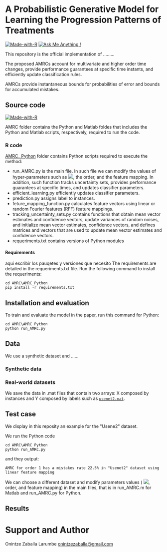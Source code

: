 # A Probabilistic Generative Model for Learning the Progression Patterns of Treatments

[![Made-with-R](https://img.shields.io/badge/Made%20with-R-blue)](/AMRC_Python) [![Ask Me Anything !](https://img.shields.io/badge/Ask%20me-anything-1abc9c.svg)](#support-and-author)
 
This repository is the official implementation of .........

The proposed AMRCs account for multivariate and higher order time changes, provide performance guarantees at specific time instants, and efficiently update classification rules. 

AMRCs provide instantaneous bounds for probabilities of error and bounds for accumulated mistakes.

## Source code

[![Made-with-R](https://img.shields.io/badge/Made%20with-R-blue)](/AMRC_Python)

AMRC folder contains the Python and Matlab foldes that includes the Python and Matlab scripts, respectively, required to run the code.

### R code

[AMRC_ Python](/AMRC_Python)  folder contains Python scripts required to execute the method:

* run_AMRC.py is the main file. In such file we can modify the values of hyper-parameters such as  <img src="https://render.githubusercontent.com/render/math?math=\lambda_0">, the order, and the feature mapping. In addition, such function tracks uncertainty sets, provides performance guarantees at specific times, and updates classifier parameters.
* efficient_learning.py efficiently updates classifier parameters.
* prediction.py assigns label to instances.
* feture_mapping_function.py calculates feature vectors using linear or random Fourier features (RFF) feature mappings.
* tracking_uncertainty_sets.py contains functions that obtain mean vector estimates and confidence vectors,  update variances of random noises, and initialize mean vector estimates, confidence vectors, and defines matrices and vectors that are used to update mean vector estimates and confidence vectors.
* requeriments.txt contains versions of Python modules


#### Requirements
aqui escribir los pauqetes y versiones que necesito
The requirements are detailed in the requeriments.txt file. Run the following command to install the requeriments:

```setup
cd AMRC\AMRC_Python
pip install -r requirements.txt
```


## Installation and evaluation

To train and evaluate the model in the paper, run this command for Python:

```console
cd AMRC\AMRC_Python
python run_AMRC.py

```


## Data

We use a synthetic dataset and ......

### Synthetic data


### Real-world datasets

We save the data in .mat files that contain two arrays: X composed by instances and Y composed by labels such as [`usenet2.mat`](Imvt.mat).

## Test case

We display in this reposity an example for the "Usene2" dataset. 

We run the Python code

```train
cd AMRC\AMRC_Python
python run_AMRC.py 
```
 and they output:
 
```train
AMRC for order 1 has a mistakes rate 22.5% in "Usenet2" dataset using linear feature mapping
```

We can choose a different dataset and modify parameters values ( <img src="https://render.githubusercontent.com/render/math?math=\lambda_0">, order, and feature mapping) in the main files, that is in run_AMRC.m for Matlab and run_AMRC.py for Python.

## Results


# Support and Author
Onintze Zaballa Larumbe
onintzezaballa@gmail.com
